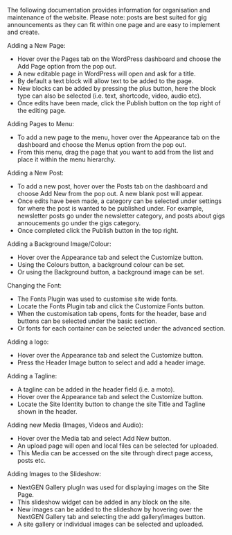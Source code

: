 The following documentation provides information for organisation and maintenance of the website. Please note: posts are best suited for gig announcements as they can fit within one page and are easy to implement and create.

Adding a New Page:

- Hover over the Pages tab on the WordPress dashboard and choose the Add Page option from the pop out.
- A new editable page in WordPress will open and ask for a title.
- By default a text block will allow text to be added to the page.
- New blocks can be added by pressing the plus button, here the block type can also be selected (i.e. text, shortcode, video, audio etc).
- Once edits have been made, click the Publish button on the top right of the editing page.

Adding Pages to Menu:

- To add a new page to the menu, hover over the Appearance tab on the dashboard and choose the Menus option from the pop out.
- From this menu, drag the page that you want to add from the list and place it within the menu hierarchy.

Adding a New Post:

- To add a new post, hover over the Posts tab on the dashboard and choose Add New from the pop out. A new blank post will appear.
- Once edits have been made, a category can be selected under settings for where the post is wanted to be published under. For example, newsletter posts go under the newsletter category, and posts about gigs annoucements go under the gigs category.
- Once completed click the Publish button in the top right.

Adding a Background Image/Colour:

- Hover over the Appearance tab and select the Customize button.
- Using the Colours button, a background colour can be set.
- Or using the Background button, a background image can be set.

Changing the Font:

- The Fonts Plugin was used to customise site wide fonts.
- Locate the Fonts Plugin tab and click the Customize Fonts button.
- When the customisation tab opens, fonts for the header, base and buttons can be selected under the basic section.
- Or fonts for each container can be selected under the advanced section.

Adding a logo:

- Hover over the Appearance tab and select the Customize button.
- Press the Header Image button to select and add a header image.

Adding a Tagline:

- A tagline can be added in the header field (i.e. a moto).
- Hover over the Appearance tab and select the Customize button.
- Locate the Site Identity button to change the site Title and Tagline shown in the header.

Adding new Media (Images, Videos and Audio):

- Hover over the Media tab and select Add New button.
- An upload page will open and local files can be selected for uploaded.
- This Media can be accessed on the site through direct page access, posts etc.

Adding Images to the Slideshow:

- NextGEN Gallery plugIn was used for displaying images on the Site Page.
- This slideshow widget can be added in any block on the site.
- New images can be added to the slideshow by hovering over the NextGEN Gallery tab and selecting the add gallery/images button.
- A site gallery or individual images can be selected and uploaded.
